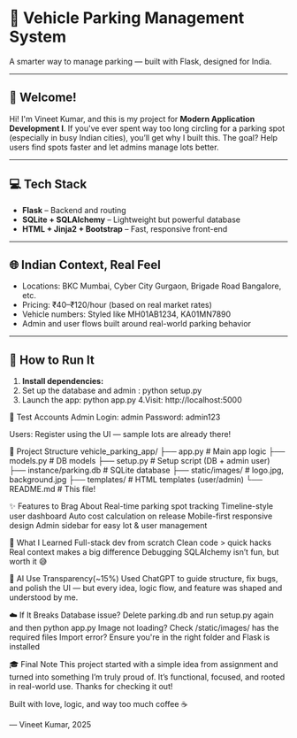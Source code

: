 # 🚗 Vehicle Parking Management System  
A smarter way to manage parking — built with Flask, designed for India.

---

## 👋 Welcome!

Hi! I'm Vineet Kumar, and this is my project for **Modern Application Development I**. If you've ever spent way too long circling for a parking spot (especially in busy Indian cities), you’ll get why I built this. The goal? Help users find spots faster and let admins manage lots better.

---

## 💻 Tech Stack

- **Flask** – Backend and routing  
- **SQLite + SQLAlchemy** – Lightweight but powerful database  
- **HTML + Jinja2 + Bootstrap** – Fast, responsive front-end

---

## 🌐 Indian Context, Real Feel

- Locations: BKC Mumbai, Cyber City Gurgaon, Brigade Road Bangalore, etc.
- Pricing: ₹40–₹120/hour (based on real market rates)  
- Vehicle numbers: Styled like MH01AB1234, KA01MN7890  
- Admin and user flows built around real-world parking behavior

---

## 🚀 How to Run It

1. **Install dependencies:**
2. Set up the database and admin :	python setup.py
3. Launch the app: python app.py
4.Visit: http://localhost:5000

🔐 Test Accounts
Admin Login: admin
Password: admin123

Users:
Register using the UI — sample lots are already there!

📁 Project Structure
vehicle_parking_app/
├── app.py               # Main app logic
├── models.py            # DB models
├── setup.py             # Setup script (DB + admin user)
├── instance/parking.db  # SQLite database
├── static/images/       # logo.jpg, background.jpg
├── templates/           # HTML templates (user/admin)
└── README.md            # This file!

✨ Features to Brag About
Real-time parking spot tracking
Timeline-style user dashboard
Auto cost calculation on release
Mobile-first responsive design
Admin sidebar for easy lot & user management

🧠 What I Learned
Full-stack dev from scratch
Clean code > quick hacks
Real context makes a big difference
Debugging SQLAlchemy isn’t fun, but worth it 😅

🤖 AI Use Transparency(~15%)
Used ChatGPT to guide structure, fix bugs, and polish the UI — but every idea, logic flow, and feature was shaped and understood by me.

☁️ If It Breaks
Database issue? Delete parking.db and run setup.py again and then python app.py
Image not loading? Check /static/images/ has the required files
Import error? Ensure you're in the right folder and Flask is installed

🎓 Final Note
This project started with a simple idea from assignment and turned into something I’m truly proud of. It’s functional, focused, and rooted in real-world use. Thanks for checking it out!

Built with love, logic, and way too much coffee ☕

— Vineet Kumar, 2025
